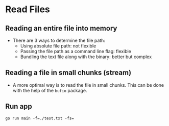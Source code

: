# Read Files

## Reading an entire file into memory

- There are 3 ways to determine the file path:
    - Using absolute file path: not flexible
    - Passing the file path as a command line flag: flexible
    - Bundling the text file along with the binary: better but complex

## Reading a file in small chunks (stream)

- A more optimal way is to read the file in small chunks. This can be done with the help of the ```bufio``` package.


## Run app
```
go run main -f=./test.txt -fs=
```